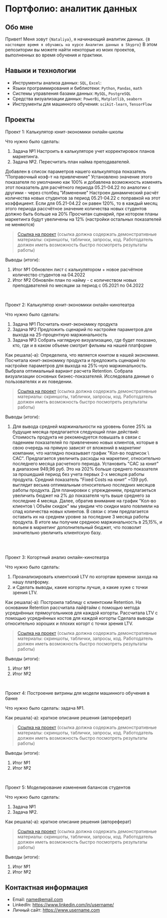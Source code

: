# Портфолио: аналитик данных

## Обо мне 

Привет! Меня зовут ``{Nataliya}``, я начинающий аналитик данных. 
``{В настоящее время я обучаюсь на курсе Аналитик данных в Skypro}``
В этом репозитории вы можете найти некоторые из моих проектов, выполненных во время обучения и практики.
<br>

## Навыки и технологии
- Инструменты анализа данных: ``SQL``, ``Excel``: 
- Языки программирования и библиотеки: ``Python``, ``Pandas``, ``math`` 
- Системы управления базами данных: ``MySQL``, ``PostgreSQL``
- Средства визуализации данных: ``PowerBi``, ``Matplotlib``, ``seaborn``
- Инструменты для машинного обучения: ``scikit-learn``, ``TensorFlow``



## Проекты
<p> Проект 1: Калькулятор юнит-экономики онлайн-школы</p>
<p>Что нужно было сделать:<p>
<ol>
  <li>Задача №1 Настроить в калькуляторе учет корректировок планов маркетинга.</li>
  <li>Задача №2. Пересчитать план найма преподавателей.</li>
</ol>

<p>Добавлен в список параметров нашего калькулятора показатель "Поправочный коэф-т на привлечение"
  Установлено значение этого показателя по умолчанию как 100% и добавлена возможность изменять этот показатель для расчётного периода 05.21-04.22 по аналогии с другими - через столбец "Изменение"
Настроен динамический расчёт количества новых студентов за период 05.21-04.22 с поправкой на этот коэффициент. Если для 05.21-04.22 он равен 120%, то в каждый месяц этого периода рассчётное значение количества новых студентов должно быть больше на 20%
Просчитан сценарий, при котором планы маркетинга будут увеличены на 12% (настройки остальных показателей не меняются)
<p>


> <a href="https://github.com/NDesember/my_catalog/blob/main/%D0%9A%D0%B0%D0%BB%D1%8C%D0%BA%D1%83%D0%BB%D1%8F%D1%82%D0%BE%D1%80%20%D0%BE%D0%BD-%D0%BB%D0%B0%D0%B9%D0%BD%20%D1%88%D0%BA%D0%BE%D0%BB%D1%8B.xlsx">Ссылка на проект</a>
  (ссылка должна содержать демонстративные материалы: скриншоты, таблички, запросы, код. Работодатель должен иметь возможность быстро посмотреть результаты работы)

<p>Выводы (итоги):<p>
<ol>
  <li>Итог №1 Обновлен лист с калькулятором + новое расчётное количество студентов на 04.2022 </li>
  <li>Итог №2 Обновлён план по найму - с количеством новых преподавателей по месяцам за период с 05.2021 по 04.2022</li>
</ol>
<br> 

<p> Проект 2: Калькулятор юнит-экономики онлайн-кинотеатра</p>
<p>Что нужно было сделать:<p>
<ol>
  <li>Задача №1 Посчитать юнит-экономику продукта</li>
  <li>Задача №2 Предложить сценарий по настройке параметров для выхода на 25-процентную маржинальность </li>
  <li>Задача №3 Собрать наглядную визуализацию, где будет показано, кто, где и в каком объеме смотрит фильмы на нашей платформе </li>
</ol>

<p>Как решала(-а): 
Определила, что является юнитом в нашей экономике.
Посчитала юнит-экономику продукта и предложить сценарий по настройке параметров для выхода на 25%-ную маржинальность.
Выбрала оптимальный вариант расчета Retention. 
Собрала визуализации основных бизнес-показателей.
Исследовала данные о пользователях и их поведении.<p>

> <a href="https://github.com/NDesember/my_catalog/blob/main/%D0%BA%D1%83%D1%80%D1%81%D0%BE%D0%B2%D0%B0%D1%8F%20%20%D0%AE%D0%BD%D0%B8%D1%82%20-%20%D1%8D%D0%BA%D0%BE%D0%BD%D0%BE%D0%BC%D0%B8%D0%BA%D0%B0.xlsb">Ссылка на проект</a>
 (ссылка должна содержать демонстративные материалы: скриншоты, таблички, запросы, код. Работодатель должен иметь возможность быстро посмотреть результаты работы)
 
<p>Выводы (итоги):<p>
<ol>
  <li>Для вывода средней маржинальности на уровень более 25% за будущие месяца предлагается следующий план действий: 
    Стоимость продукта не рекомендуется повышать в связи с падением показателей по привлечению новых клиентов, которые в свою очередь на прямую зависят от вложений в маркетинг компании, что наглядно показывает график "Кол-во подписок \ САС".
    Предлагается увеличить расходы на маркетинг, относительно последнего месяца расчетного периода.  Установить "CAC за юнит" в диапазоне 949,96 руб. Это на 202% больше среднего показателя за прошедший период без учета первых 2-х месяцов работы продукта. Средний показатель "Fixed Costs на юнит"  ~139 руб. выглядит весьма оптимальным относительно последних месяцов работы продукта. 
    Для планировки с упреждением, предлагаеться увеличить бюджет на 2% до показателя чуть выше среднего за последние 4 месяца. Далее, обратив внимание на график "Кол-во клиентов \ Объём скидок" мы увидим что скидки мало повлияли на спад количества новых клиентов. В связи с этим предлагается оставить их на среднем уровне за последние 3 месяца работы продукта. В итоге мы получим среднюю маржинальность в 25,15%, и вольем в маркетинг дополнительный бюджет, что позволит значительно увеличить клиентскую базу. </li>
 
</ol>
<br> 

<br> 
<p> Проект 3: Когортный анализ онлайн-кинотеатра </p>
<p>Что нужно было сделать:<p>
<ol>
  <li>Проанализировать клиентский LTV по когортам времени захода на нашу платформу. </li>
  <li>и Сделать выводы, какие когорты лучше, а какие хуже с точки зрения LTV.</li>
</ol>

<p>Как решала(-а): 
 Построила таблицу с клиентским Retention.
 На основании Retention рассчитала лайфтайм с помощью метода усреднённых прямоугольников для каждой когорты.
 Рассчитала LTV с помощью усреднённых костов для каждой когорты
 Сделала выводы относительно хороших и плохих когорт с точки зрения LTV.
<p>
  
> <a href="https://github.com/NDesember/my_catalog/blob/main/%D0%9A%D0%BE%D0%B3%D0%BE%D1%80%D1%82%D0%BD%D1%8B%D0%B9%20%D0%B0%D0%BD%D0%B0%D0%BB%D0%B8%D0%B7%20%D0%BE%D0%BD-%D0%BB%D0%B0%D0%B9%D0%BD%20%D0%BA%D0%B8%D0%BD%D0%BE%D1%82%D0%B5%D0%B0%D1%82%D1%80%D0%B0.xlsx">Ссылка на проект</a>
(ссылка должна содержать демонстративные материалы: скриншоты, таблички, запросы, код. Работодатель должен иметь возможность быстро посмотреть результаты работы)

  <p>Выводы (итоги):<p>
<ol>
  <li>Итог №1</li>
  <li>Итог №2</li>
</ol>

<br> 
<p>Проект 4: Построение витрины для модели машинного обучения в банке </p> 
<p>Что нужно было сделать: задача №1.<p>
  
<p>Как решала(-а): краткое описание решения (автореферат)<p>

> <a href="https://drive.google.com/drive/folders/1QOk5AAh6x7jK_yHgfKI2sUFYR7AWUi5u">Ссылка на проект</a>
(ссылка должна содержать демонстративные материалы: скриншоты, таблички, запросы, код. Работодатель должен иметь возможность быстро посмотреть результаты работы)
  
 <p>Выводы (итоги):<p>
<ol>
  <li>Итог №1</li>
  <li>Итог №2</li>
</ol>
<br> 


<p>Проект 5: Моделирование изменения балансов студентов</p> 
<p>Что нужно было сделать:<p>
<ol>
  <li>Задача №1</li>
  <li>Задача №2.</li>
</ol>

<p>Как решала(-а): краткое описание решения (автореферат)<p>

> <a href="https://github.com/Skyproportfolio/data-analytics-5month/blob/main/Проект%205.xlsx">Ссылка на проект</a>
(ссылка должна содержать демонстративные материалы: скриншоты, таблички, запросы, код. Работодатель должен иметь возможность быстро посмотреть результаты работы)
 
 <p>Выводы (итоги):<p>
<ol>
  <li>Итог №1</li>
  <li>Итог №2</li>
</ol>

## Контактная информация
- Email: name@email.com
- LinkedIn: https://www.linkedin.com/in/username/
- Личный сайт: https://www.username.com
